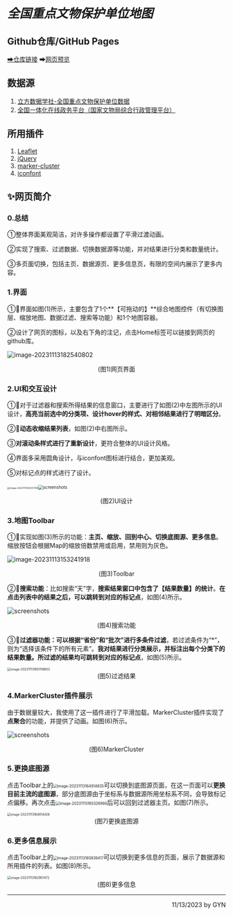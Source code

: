# *全国重点文物保护单位地图*

## Github仓库/GitHub Pages

[➡仓库链接](https://github.com/moonlight216/moonlight216.github.io)  ➡[网页预览](https://moonlight216.github.io/)

## 数据源

1. [立方数据学社-全国重点文物保护单位数据](https://mp.weixin.qq.com/s/Rf9V-mOu3B8lu93F1unVgg)
2. [全国一体化在线政务平台（国家文物局综合行政管理平台）](http://gl.ncha.gov.cn/#/public-service)

## 所用插件

1. [Leaflet](https://leafletjs.com/)
2. [jQuery](https://jquery.com/)
3. [marker-cluster](https://github.com/Leaflet/Leaflet.markercluster)
4. [iconfont](https://www.iconfont.cn/)

## ✨网页简介

### 0.总结

①整体界面美观简洁，对许多操作都设置了平滑过渡动画。

②实现了搜索、过滤数据、切换数据源等功能，并对结果进行分类和数量统计。

③多页面切换，包括主页、数据源页、更多信息页，有限的空间内展示了更多内容。



### 1.界面

①🌟界面如图(1)所示，主要包含了1个**【可拖动的】**综合地图控件（有切换图层、缩放地图、数据过滤、搜索等功能）和1个地图容器。

②设计了网页的图标，以及右下角的注记，点击Home标签可以链接到网页的github库。

![image-20231113182540802](image/image-20231113182540802.png)

<center>(图1)网页界面</center>



### 2.UI和交互设计

①🌟对于过滤器和搜索所得结果的信息窗口，主要进行了如图(2)中左图所示的UI设计，**高亮当前选中的分类项、设计hover的样式、对相邻结果进行了明暗区分**。

②🌟**动态收缩结果列表**，如图(2)中右图所示。

③**对滚动条样式进行了重新设计**，更符合整体的UI设计风格。

④界面多采用圆角设计，与iconfont图标进行结合，更加美观。

⑤对标记点的样式进行了设计。

​					<img src="image/image-20231113162537109.png" alt="image-20231113162537109" style="zoom: 37%;" /><img src="image/screenshots.gif" alt="screenshots" style="zoom: 69%;" />

<center>(图2)UI设计</center>



### 3.地图Toolbar

①🌟实现如图(3)所示的功能：**主页、缩放、回到中心、切换底图源、更多信息**。缩放按钮会根据Map的缩放倍数禁用或启用，禁用则为灰色。

![image-20231113153241918](image/image-20231113153241918.png)

<center>(图3)Toolbar</center>

②🌟**搜索功能**：比如搜索“天”字，**搜索结果窗口中包含了【结果数量】的统计**。**在点击列表中的结果之后，可以跳转到对应的标记点**，如图(4)所示。

![screenshots](image/screenshots1.gif)

<center>(图4)搜索功能</center>

③🌟**过滤器功能：**可以根据“省份”和“批次”进行**多条件过滤**，若过滤条件为“*”，则为“选择该条件下的所有元素”。**我对结果进行分类展示，并标注出每个分类下的结果数量。**所过滤的结果均可**跳转到对应的标记点**，如图(5)所示。

<img src="image/image-20231113160708653.png" alt="image-20231113160708653" style="zoom:50%;" />

<center>(图5)过滤结果</center>



### 4.MarkerCluster插件展示

由于数据量较大，我使用了这一插件进行了平滑加载。MarkerCluster插件实现了**点聚合**的功能，并提供了动画。如图(6)所示。

![screenshots](image/screenshots2.gif)

<center>(图6)MarkerCluster</center>



### 5.更换底图源

点击Toolbar上的<img src="image/image-20231113164914835.png" alt="image-20231113164914835" style="zoom: 60%;" />可以切换到底图源页面，在这一页面可以**更换目前主流的底图源**，部分底图源由于坐标系与数据源所用坐标系不同，会导致标记点偏移。再次点击<img src="image/image-20231113165326966.png" alt="image-20231113165326966" style="zoom: 60%;" />后可以回到过滤器主页。如图(7)所示。

<img src="image/image-20231113164814426.png" alt="image-20231113164814426" style="zoom:50%;" />

<center>(图7)更换底图源</center>



### 6.更多信息展示

点击Toolbar上的<img src="image/image-20231113165839417.png" alt="image-20231113165839417" style="zoom:60%;" />可以切换到更多信息的页面，展示了数据源和所用插件的列表。如图(8)所示。

<img src="image/image-20231113182901472.png" alt="image-20231113182901472" style="zoom:50%;" />

<center>(图8)更多信息</center>

------

<p align="right">11/13/2023 by GYN</p>
